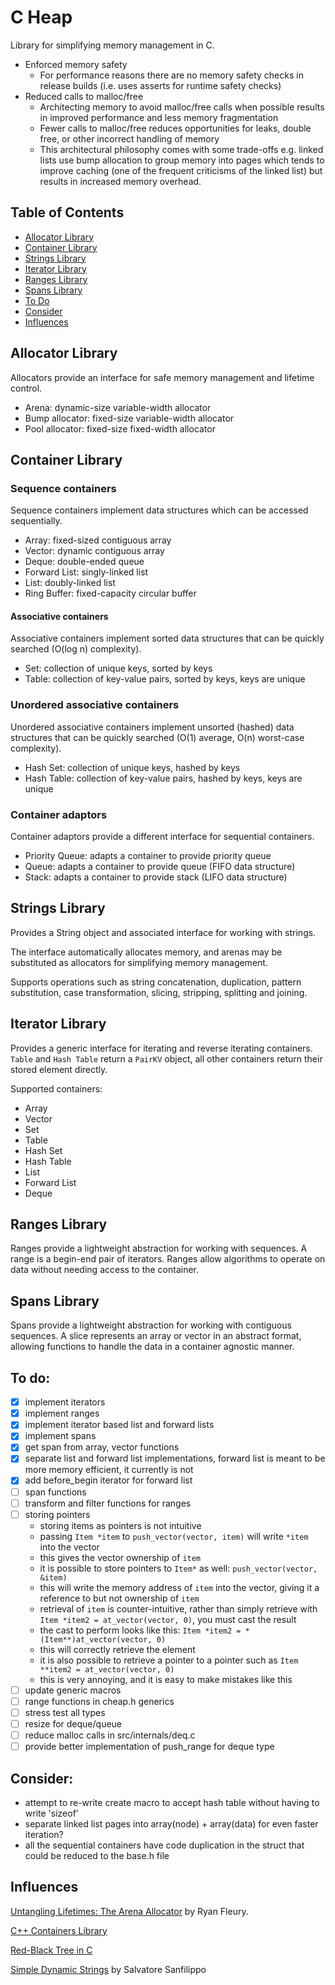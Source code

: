 # C Heap

Library for simplifying memory management in C.

- Enforced memory safety
    - For performance reasons there are no memory safety checks in release
      builds (i.e. uses asserts for runtime safety checks)
- Reduced calls to malloc/free
    - Architecting memory to avoid malloc/free calls when possible results in
      improved performance and less memory fragmentation
    - Fewer calls to malloc/free reduces opportunities for leaks, double free,
      or other incorrect handling of memory
    - This architectural philosophy comes with some trade-offs e.g. linked lists
      use bump allocation to group memory into pages which tends to improve
      caching (one of the frequent criticisms of the linked list) but results in
      increased memory overhead.

## Table of Contents
- [Allocator Library](#allocator-library)
- [Container Library](#container-library)
- [Strings Library](#strings-library)
- [Iterator Library](#iterator-library)
- [Ranges Library](#ranges-library)
- [Spans Library](#spans-library)
- [To Do](#to-do)
- [Consider](#consider)
- [Influences](#influences)

## Allocator Library

Allocators provide an interface for safe memory management and lifetime control.

- Arena: dynamic-size variable-width allocator
- Bump allocator: fixed-size variable-width allocator
- Pool allocator: fixed-size fixed-width allocator

## Container Library

### Sequence containers

Sequence containers implement data structures which can be accessed
sequentially.

- Array: fixed-sized contiguous array
- Vector: dynamic contiguous array
- Deque: double-ended queue
- Forward List: singly-linked list
- List: doubly-linked list
- Ring Buffer: fixed-capacity circular buffer

#### Associative containers

Associative containers implement sorted data structures that can be quickly  
searched (O(log n) complexity).

- Set: collection of unique keys, sorted by keys
- Table: collection of key-value pairs, sorted by keys, keys are unique

### Unordered associative containers

Unordered associative containers implement unsorted (hashed) data structures
that can be quickly searched (O(1) average, O(n) worst-case complexity).

- Hash Set: collection of unique keys, hashed by keys
- Hash Table: collection of key-value pairs, hashed by keys, keys are unique

### Container adaptors

Container adaptors provide a different interface for sequential containers.

- Priority Queue: adapts a container to provide priority queue
- Queue: adapts a container to provide queue (FIFO data structure)
- Stack: adapts a container to provide stack (LIFO data structure)

## Strings Library

Provides a String object and associated interface for working with strings. 

The interface automatically allocates memory, and arenas may be substituted as
allocators for simplifying memory management. 

Supports operations such as string concatenation, duplication, pattern 
substitution, case transformation, slicing, stripping, splitting and joining.

## Iterator Library
Provides a generic interface for iterating and reverse iterating containers.
``Table`` and ``Hash Table`` return a ``PairKV`` object, all other 
containers return their stored element directly.

Supported containers:
- Array
- Vector
- Set
- Table
- Hash Set
- Hash Table
- List 
- Forward List
- Deque 

## Ranges Library
Ranges provide a lightweight abstraction for working with sequences.
A range is a begin-end pair of iterators.
Ranges allow algorithms to operate on data without needing access to the container.

## Spans Library
Spans provide a lightweight abstraction for working with contiguous sequences.
A slice represents an array or vector in an abstract format, allowing 
functions to handle the data in a container agnostic manner. 

## To do:
- [x] implement iterators
- [x] implement ranges
- [x] implement iterator based list and forward lists
- [x] implement spans
- [x] get span from array, vector functions
- [x] separate list and forward list implementations, forward list is meant 
  to be more memory efficient, it currently is not 
- [x] add before_begin iterator for forward list
- [ ] span functions
- [ ] transform and filter functions for ranges
- [ ] storing pointers
    - storing items as pointers is not intuitive
    - passing ```Item *item``` to ```push_vector(vector, item)``` will
      write ```*item``` into the vector
    - this gives the vector ownership of ```item```
    - it is possible to store pointers to ```Item*``` as
      well: ```push_vector(vector, &item)```
    - this will write the memory address of ```item``` into the vector, giving
      it a reference to but not ownership of ```item```
    - retrieval of ```item``` is counter-intuitive, rather than simply retrieve
      with ```Item *item2 = at_vector(vector, 0)```, you must cast the result
    - the cast to perform looks like
      this: ```Item *item2 = *(Item**)at_vector(vector, 0)```
    - this will correctly retrieve the element
    - it is also possible to retrieve a pointer to a pointer such
      as ```Item **item2 = at_vector(vector, 0)```
    - this is very annoying, and it is easy to make mistakes like this
- [ ] update generic macros
- [ ] range functions in cheap.h generics
- [ ] stress test all types
- [ ] resize for deque/queue
- [ ] reduce malloc calls in src/internals/deq.c
- [ ] provide better implementation of push_range for deque type

## Consider:

- attempt to re-write create macro to accept hash table without having to
  write 'sizeof'
- separate linked list pages into array(node) + array(data) for even faster
  iteration?
- all the sequential containers have code duplication in the struct that could
  be reduced to the base.h file

## Influences

[Untangling Lifetimes: The Arena Allocator](https://www.rfleury.com/p/untangling-lifetimes-the-arena-allocator)
by Ryan Fleury.

[C++ Containers Library](https://en.cppreference.com/w/cpp/container)

[Red-Black Tree in C](https://web.archive.org/web/20140328232325/http://en.literateprograms.org/Red-black_tree_(C))

[Simple Dynamic Strings](https://github.com/antirez/sds)
by Salvatore Sanfilippo
